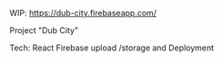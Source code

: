 WIP: https://dub-city.firebaseapp.com/

Project "Dub City"

Tech:
React
Firebase upload /storage and Deployment
